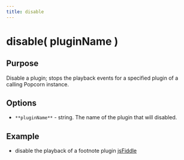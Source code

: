 ```yaml
---
title: disable
---
```

# disable( pluginName ) #

## Purpose ##

Disable a plugin; stops the playback events for a specified plugin of a calling Popcorn instance.

## Options ##

* `**pluginName**` - string. The name of the plugin that will disabled.

## Example ##

* disable the playback of a footnote plugin [jsFiddle](http://jsfiddle.net/popcornjs/yuyFu/)
